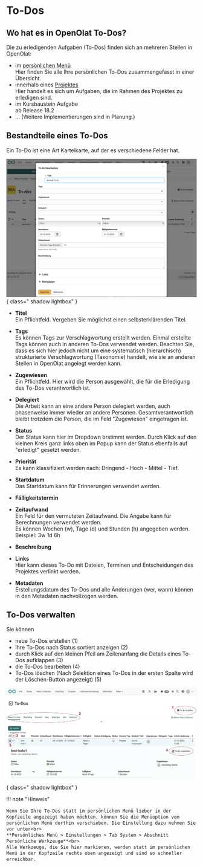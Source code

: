 # To-Dos

## Wo hat es in OpenOlat To-Dos?

Die zu erledigenden Aufgaben (To-Dos) finden sich an mehreren Stellen in OpenOlat:

* im [persönlichen Menü](../personal_menu/To-Dos.de.md)<br>
Hier finden Sie alle Ihre persönlichen To-Dos zusammengefasst in einer Übersicht.
* innerhalb eines [Projektes](../area_modules/Project_Todos.de.md)<br>
Hier handelt es sich um Aufgaben, die im Rahmen des Projektes zu erledigen sind.
* im Kursbaustein Aufgabe<br>
ab Release 18.2
* ... (Weitere Implementierungen sind in Planung.)

## Bestandteile eines To-Dos

Ein To-Do ist eine Art Karteikarte, auf der es verschiedene Felder hat. 

![to_do_basics_elements_v1_de.png](assets/to_do_basics_elements_v1_de.png){ class=" shadow lightbox" }

* **Titel**<br>
Ein Pflichtfeld. Vergeben Sie möglichst einen selbsterklärenden Titel.
* **Tags**<br>
Es können Tags zur Verschlagwortung erstellt werden. Einmal erstellte Tags können auch in anderen To-Dos verwendet werden. Beachten Sie, dass es sich hier jedoch nicht um eine systematisch (hierarchisch) strukturierte Verschlagwortung (Taxonomie) handelt, wie sie an anderen Stellen in OpenOlat angelegt werden kann.
* **Zugewiesen**<br> 
Ein Pflichtfeld. Hier wird die Person ausgewählt, die für die Erledigung des To-Dos verantwortlich ist.
* **Delegiert**<br> Die Arbeit kann an eine andere Person delegiert werden, auch phasenweise immer wieder an andere Personen. Gesamtverantwortlich bleibt trotzdem die Person, die im Feld "Zugewiesen" eingetragen ist.
* **Status**<br>
Der Status kann hier im Dropdown brstimmt werden. Durch Klick auf den kleinen Kreis ganz links oben im Popup kann der Status ebenfalls auf "erledigt" gesetzt werden.
* **Priorität**<br>
Es kann klassifiziert werden nach: Dringend - Hoch - Mittel - Tief.
* **Startdatum**<br>
Das Startdatum kann für Erinnerungen verwendet werden.
* **Fälligkeitstermin**<br>

* **Zeitaufwand**<br>
Ein Feld für den vermuteten Zeitaufwand. Die Angabe kann für Berechnungen verwendet werden.<br>
Es können Wochen (w), Tage (d) und Stunden (h) angegeben werden. Beispiel: 3w 1d 6h
* **Beschreibung**<br>

* **Links**<br>
Hier kann dieses To-Do mit Dateien, Terminen und Entscheidungen des Projektes verlinkt werden.
* **Metadaten**<br>
Erstellungsdatum des To-Dos und alle Änderungen (wer, wann) können in den Metadaten nachvollzogen werden.




## To-Dos verwalten

Sie können

* neue To-Dos erstellen (1)
* Ihre To-Dos nach Status sortiert anzeigen (2)
* durch Klick auf den kleinen Pfeil am Zeilenanfang die Details eines To-Dos aufklappen (3)
* die To-Dos bearbeiten (4)
* To-Dos löschen (Nach Selektion eines To-Dos in der ersten Spalte wird der Löschen-Button angezeigt) (5)

![to-do_example_v1_de.png](assets/to-do_example_v1_de.png){ class=" shadow lightbox" }


!!! note "Hinweis"

    Wenn Sie Ihre To-Dos statt im persönlichen Menü lieber in der Kopfzeile angezeigt haben möchten, können Sie die Menüoption vom persönlichen Menü dorthin verschieben. Die Einstellung dazu nehmen Sie vor unter<br>
    **Persönliches Menü > Einstellungen > Tab System > Abschnitt Persönliche Werkzeuge**<br>
    Alle Werkzeuge, die Sie hier markieren, werden statt im persönlichen Menü in der Kopfzeile rechts oben angezeigt und sind so schneller erreichbar.